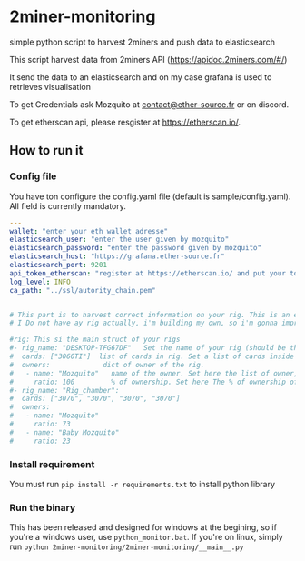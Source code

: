 # 2miner-monitoring
simple python script to harvest 2miners and push data to elasticsearch

This script harvest data from 2miners API (https://apidoc.2miners.com/#/)

It send the data to an elasticsearch and on my case grafana is used to retrieves visualisation

To get Credentials ask Mozquito at contact@ether-source.fr or on discord.

To get etherscan api, please resgister at https://etherscan.io/.

## How to run it

### Config file

You have ton configure the config.yaml file (default is sample/config.yaml). All field is currently mandatory.

```yaml
---
wallet: "enter your eth wallet adresse"  
elasticsearch_user: "enter the user given by mozquito"
elasticsearch_password: "enter the password given by mozquito"
elasticsearch_host: "https://grafana.ether-source.fr"
elasticsearch_port: 9201
api_token_etherscan: "register at https://etherscan.io/ and put your token api here"
log_level: INFO
ca_path: "../ssl/autority_chain.pem"


# This part is to harvest correct information on your rig. This is an experimental way to collectd rig information
# I Do not have ay rig actually, i'm building my own, so i'm gonna improve this part

#rig: This si the main struct of your rigs
#- rig_name: "DESKTOP-TFG67DF"   Set the name of your rig (should be the same as worker in 2miners)
#  cards: ["3060TI"]  list of cards in rig. Set a list of cards inside of the rig ["3060TI", "3070"]
#  owners:             dict of owner of the rig. 
#   - name: "Mozquito"   name of the owner. Set here the list of owner, if you are alone just set yourself or whatever.
#     ratio: 100         % of ownership. Set here The % of ownership of this uer
#- rig_name: "Rig_chamber":
#  cards: ["3070", "3070", "3070", "3070"]
#  owners:
#   - name: "Mozquito"
#     ratio: 73
#   - name: "Baby Mozquito"
#     ratio: 23
```

### Install requirement

You must run `pip install -r requirements.txt` to install python library

### Run the binary

This has been released and designed for windows at the begining, so if you're a windows user, use `python_monitor.bat`.
If you're on linux, simply run `python 2miner-monitoring/2miner-monitoring/__main__.py`


